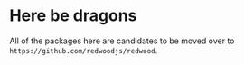 # Here be dragons

All of the packages here are candidates to be moved over to `https://github.com/redwoodjs/redwood`.


